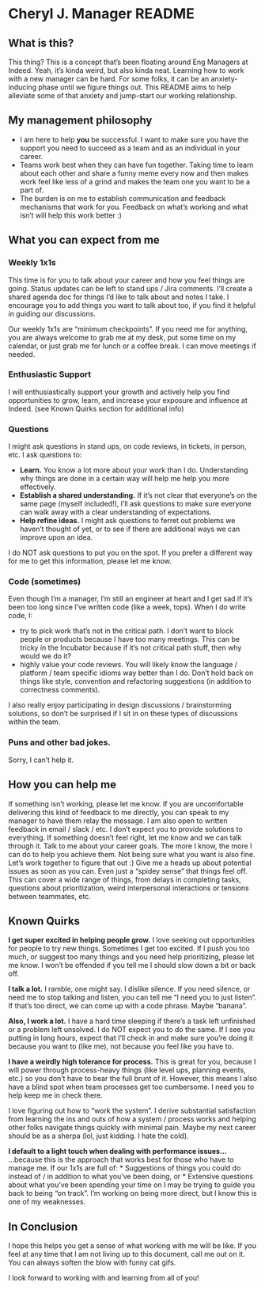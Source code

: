 # Cheryl J. Manager README
## What is this?
This thing?  This is a concept that’s been floating around Eng Managers at Indeed.  Yeah, it’s kinda weird, but also kinda neat.  Learning how to work with a new manager can be hard.  For some folks, it can be an anxiety-inducing phase until we figure things out.  This README aims to help alleviate some of that anxiety and jump-start our working relationship.

## My management philosophy
* I am here to help **you** be successful.  I want to make sure you have the support you need to succeed as a team and as an individual in your career.
* Teams work best when they can have fun together.  Taking time to learn about each other and share a funny meme every now and then makes work feel like less of a grind and makes the team one you want to be a part of.
* The burden is on me to establish communication and feedback mechanisms that work for you.  Feedback on what’s working and what isn’t will help this work better :)

## What you can expect from me
### Weekly 1x1s
This time is for you to talk about your career and how you feel things are going.  Status updates can be left to stand ups / Jira comments.  I’ll create a shared agenda doc for things I’d like to talk about and notes I take.  I encourage you to add things you want to talk about too, if you find it helpful in guiding our discussions.

Our weekly 1x1s are “minimum checkpoints”.  If you need me for anything, you are always welcome to grab me at my desk, put some time on my calendar, or just grab me for lunch or a coffee break.  I can move meetings if needed.

### Enthusiastic Support
I will enthusiastically support your growth and actively help you find opportunities to grow, learn, and increase your exposure and influence at Indeed.  (see Known Quirks section for additional info)

### Questions
I might ask questions in stand ups, on code reviews, in tickets, in person, etc.  I ask questions to:
* **Learn.**  You know a lot more about your work than I do.  Understanding why things are done in a certain way will help me help you more effectively.
* **Establish a shared understanding.**  If it’s not clear that everyone’s on the same page (myself included!), I’ll ask questions to make sure everyone can walk away with a clear understanding of expectations.
* **Help refine ideas.**  I might ask questions to ferret out problems we haven’t thought of yet, or to see if there are additional ways we can improve upon an idea.

I do NOT ask questions to put you on the spot.  If you prefer a different way for me to get this information, please let me know.

### Code (sometimes)
Even though I’m a manager, I’m still an engineer at heart and I get sad if it’s been too long since I’ve written code (like a week, tops).  When I do write code, I:
* try to pick work that’s not in the critical path.  I don’t want to block people or products because I have too many meetings.  This can be tricky in the Incubator because if it’s not critical path stuff, then why would we do it?
* highly value your code reviews.  You will likely know the language / platform / team specific idioms way better than I do.  Don’t hold back on things like style, convention and refactoring suggestions (in addition to correctness comments).

I also really enjoy participating in design discussions / brainstorming solutions, so don’t be surprised if I sit in on these types of discussions within the team. 

### Puns and other bad jokes.
Sorry, I can’t help it.

## How you can help me
If something isn’t working, please let me know.  If you are uncomfortable delivering this kind of feedback to me directly, you can speak to my manager to have them relay the message.  I am also open to written feedback in email / slack / etc.
I don’t expect you to provide solutions to everything.  If something doesn’t feel right, let me know and we can talk through it.
Talk to me about your career goals.  The more I know, the more I can do to help you achieve them.  Not being sure what you want is also fine.  Let’s work together to figure that out :)
Give me a heads up about potential issues as soon as you can.  Even just a “spidey sense” that things feel off.  This can cover a wide range of things, from delays in completing tasks, questions about prioritization, weird interpersonal interactions or tensions between teammates, etc.

## Known Quirks
**I get super excited in helping people grow.**
I love seeking out opportunities for people to try new things.  Sometimes I get too excited.  If I push you too much, or suggest too many things and you need help prioritizing, please let me know.  I won’t be offended if you tell me I should slow down a bit or back off.


**I talk a lot.**
I ramble, one might say.  I dislike silence.  If you need silence, or need me to stop talking and listen, you can tell me “I need you to just listen”.  If that’s too direct, we can come up with a code phrase.  Maybe “banana”.


**Also, I work a lot.**
I have a hard time sleeping if there’s a task left unfinished or a problem left unsolved.  I do NOT expect you to do the same.  If I see you putting in long hours, expect that I’ll check in and make sure you’re doing it because you want to (like me), not because you feel like you have to.

**I have a weirdly high tolerance for process.**
This is great for you, because I will power through process-heavy things (like level ups, planning events, etc.) so you don’t have to bear the full brunt of it.  However, this means I also have a blind spot when team processes get too cumbersome.  I need you to help keep me in check there.

I love figuring out how to “work the system”.  I derive substantial satisfaction from learning the ins and outs of how a system / process works and helping other folks navigate things quickly with minimal pain.  Maybe my next career should be as a sherpa (lol, just kidding.  I hate the cold).

**I default to a light touch when dealing with performance issues...**
...because this is the approach that works best for those who have to manage me.  If our 1x1s are full of:
    * Suggestions of things you could do instead of / in addition to what you’ve been doing, or
    * Extensive questions about what you’ve been spending your time on
I may be trying to guide you back to being “on track”.  I’m working on being more direct, but I know this is one of my weaknesses.

## In Conclusion
I hope this helps you get a sense of what working with me will be like.  If you feel at any time that I am not living up to this document, call me out on it.  You can always soften the blow with funny cat gifs.

I look forward to working with and learning from all of you!  

